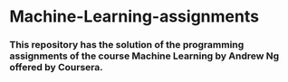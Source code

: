 # Machine-Learning-assignments

### This repository has the solution of the programming assignments of the course Machine Learning by Andrew Ng offered by Coursera.
